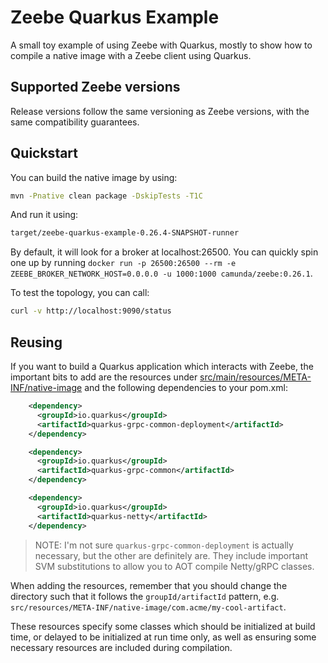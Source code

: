 # Zeebe Quarkus Example 

A small toy example of using Zeebe with Quarkus, mostly to show how to compile a native image with a Zeebe client using
Quarkus.

## Supported Zeebe versions

Release versions follow the same versioning as Zeebe versions, with the same compatibility
guarantees.

## Quickstart

You can build the native image by using:

```sh
mvn -Pnative clean package -DskipTests -T1C
```

And run it using:

```sh
target/zeebe-quarkus-example-0.26.4-SNAPSHOT-runner
```

By default, it will look for a broker at localhost:26500. You can quickly spin one up by running `docker run -p 26500:26500 --rm -e ZEEBE_BROKER_NETWORK_HOST=0.0.0.0 -u 1000:1000 camunda/zeebe:0.26.1`.

To test the topology, you can call:

```sh
curl -v http://localhost:9090/status
```

## Reusing

If you want to build a Quarkus application which interacts with Zeebe, the important bits to add are the resources under
[src/main/resources/META-INF/native-image](src/main/resources/META-INF/native-image) and the following dependencies to
your pom.xml:

```xml
    <dependency>
      <groupId>io.quarkus</groupId>
      <artifactId>quarkus-grpc-common-deployment</artifactId>
    </dependency>

    <dependency>
      <groupId>io.quarkus</groupId>
      <artifactId>quarkus-grpc-common</artifactId>
    </dependency>

    <dependency>
      <groupId>io.quarkus</groupId>
      <artifactId>quarkus-netty</artifactId>
    </dependency>
```

> NOTE: I'm not sure `quarkus-grpc-common-deployment` is actually necessary, but the other are definitely are. They
> include important SVM substitutions to allow you to AOT compile Netty/gRPC classes.

When adding the resources, remember that you should change the directory such that it follows the `groupId/artifactId`
pattern, e.g. `src/resources/META-INF/native-image/com.acme/my-cool-artifact`.

These resources specify some classes which should be initialized at build time, or delayed to be initialized at run time
only, as well as ensuring some necessary resources are included during compilation.
